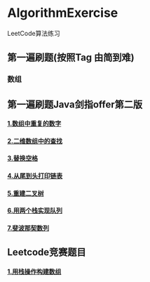 # AlgorithmExercise
LeetCode算法练习

## 第一遍刷题(按照Tag 由简到难)

### 数组

## 第一遍刷题Java剑指offer第二版

#### [1.数组中重复的数字](https://github.com/qingfengyunfei16/AlgorithmExercise/blob/master/src/com/FirstOfferV2/FindRepeatNumber.java)
#### [2.二维数组中的查找](https://github.com/qingfengyunfei16/AlgorithmExercise/blob/master/src/com/FirstOfferV2/FindNumberIn2DArray.java)
#### [3.替换空格](https://github.com/qingfengyunfei16/AlgorithmExercise/blob/master/src/com/FirstOfferV2/ReplaceSpace.java)
#### [4.从尾到头打印链表](https://github.com/qingfengyunfei16/AlgorithmExercise/blob/master/src/com/FirstOfferV2/ReversePrint.java)
#### [5.重建二叉树](https://github.com/qingfengyunfei16/AlgorithmExercise/blob/master/src/com/FirstOfferV2/RebuildBinaryTree.java)
#### [6.用两个栈实现队列](https://github.com/qingfengyunfei16/AlgorithmExercise/blob/master/src/com/FirstOfferV2/CQueue.java)
#### [7.斐波那契数列](https://github.com/qingfengyunfei16/AlgorithmExercise/blob/master/src/com/FirstOfferV2/Fib.java)

## Leetcode竞赛题目

#### [1.用栈操作构建数组](https://github.com/qingfengyunfei16/AlgorithmExercise/blob/master/src/com/Competition/BuildArray.java)